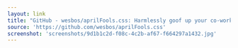 ```yaml
---
layout: link
title: "GitHub - wesbos/aprilFools.css: Harmlessly goof up your co-workers browser and chrome dev tools"
source: 'https://github.com/wesbos/aprilFools.css'
screenshot: 'screenshots/9d1b1c2d-f08c-4c2b-af67-f664297a1432.jpg'
---
```


